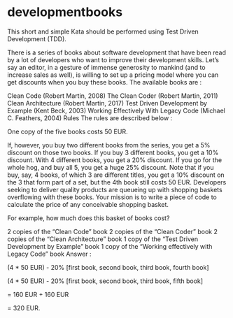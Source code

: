 # developmentbooks
 
 This short and simple Kata should be performed using Test Driven Development (TDD).
 
 There is a series of books about software development that have been read by a lot of developers who want to improve their development skills. Let’s say an editor, in a gesture of immense generosity to mankind (and to increase sales as well), is willing to set up a pricing model where you can get discounts when you buy these books. The available books are :
 
 Clean Code (Robert Martin, 2008) The Clean Coder (Robert Martin, 2011) Clean Architecture (Robert Martin, 2017) Test Driven Development by Example (Kent Beck, 2003) Working Effectively With Legacy Code (Michael C. Feathers, 2004) Rules The rules are described below :
 
 One copy of the five books costs 50 EUR.
 
 If, however, you buy two different books from the series, you get a 5% discount on those two books. If you buy 3 different books, you get a 10% discount. With 4 different books, you get a 20% discount. If you go for the whole hog, and buy all 5, you get a huge 25% discount. Note that if you buy, say, 4 books, of which 3 are different titles, you get a 10% discount on the 3 that form part of a set, but the 4th book still costs 50 EUR. Developers seeking to deliver quality products are queueing up with shopping baskets overflowing with these books. Your mission is to write a piece of code to calculate the price of any conceivable shopping basket.
 
 For example, how much does this basket of books cost?
 
 2 copies of the “Clean Code” book 2 copies of the “Clean Coder” book 2 copies of the “Clean Architecture” book 1 copy of the “Test Driven Development by Example” book 1 copy of the “Working effectively with Legacy Code” book Answer :
 
 (4 * 50 EUR) - 20% [first book, second book, third book, fourth book]
 
 (4 * 50 EUR) - 20% [first book, second book, third book, fifth book]
 
 = 160 EUR + 160 EUR
 
 = 320 EUR.
